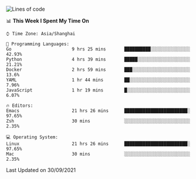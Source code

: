 <!--START_SECTION:waka-->
![Lines of code](https://img.shields.io/badge/From%20Hello%20World%20I%27ve%20Written-34316%20lines%20of%20code-blue)

📊 **This Week I Spent My Time On** 

```text
⌚︎ Time Zone: Asia/Shanghai

💬 Programming Languages: 
Go                       9 hrs 25 mins       ██████████░░░░░░░░░░░░░░░   42.93% 
Python                   4 hrs 39 mins       █████░░░░░░░░░░░░░░░░░░░░   21.21% 
Docker                   2 hrs 59 mins       ███░░░░░░░░░░░░░░░░░░░░░░   13.6% 
YAML                     1 hr 44 mins        ██░░░░░░░░░░░░░░░░░░░░░░░   7.96% 
JavaScript               1 hr 19 mins        █░░░░░░░░░░░░░░░░░░░░░░░░   6.07%

🔥 Editors: 
Emacs                    21 hrs 26 mins      ████████████████████████░   97.65% 
Zsh                      30 mins             ░░░░░░░░░░░░░░░░░░░░░░░░░   2.35%

💻 Operating System: 
Linux                    21 hrs 26 mins      ████████████████████████░   97.65% 
Mac                      30 mins             ░░░░░░░░░░░░░░░░░░░░░░░░░   2.35%

```


 Last Updated on 30/09/2021
<!--END_SECTION:waka-->
